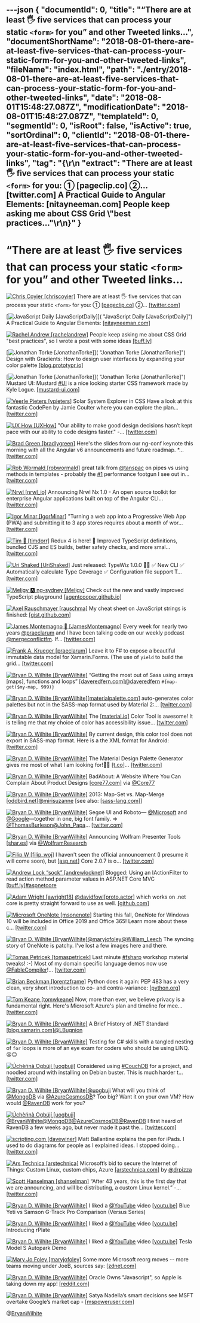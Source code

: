 ---json
{
  "documentId": 0,
  "title": "“There are at least 🖐 five services that can process your static `<form>` for you” and other Tweeted links…",
  "documentShortName": "2018-08-01-there-are-at-least-five-services-that-can-process-your-static-form-for-you-and-other-tweeted-links",
  "fileName": "index.html",
  "path": "./entry/2018-08-01-there-are-at-least-five-services-that-can-process-your-static-form-for-you-and-other-tweeted-links",
  "date": "2018-08-01T15:48:27.087Z",
  "modificationDate": "2018-08-01T15:48:27.087Z",
  "templateId": 0,
  "segmentId": 0,
  "isRoot": false,
  "isActive": true,
  "sortOrdinal": 0,
  "clientId": "2018-08-01-there-are-at-least-five-services-that-can-process-your-static-form-for-you-and-other-tweeted-links",
  "tag": "{\r\n  \"extract\": \"There are at least 🖐 five services that can process your static `<form>` for you: ①       [pageclip.co]        ②…       [twitter.com] A Practical Guide to Angular Elements:       [nitayneeman.com] People keep asking me about CSS Grid \\\"best practices...\"\r\n}"
}
---

# “There are at least 🖐 five services that can process your static `<form>` for you” and other Tweeted links…

[<img alt="Chris Coyier [chriscoyier]" src="https://songhay.blob.core.windows.net/shared-social-twitter/chriscoyier.jpg">](http://chriscoyier.net/ "Chris Coyier [chriscoyier]") There are at least 🖐 five services that can process your static `<form>` for you: ① [[pageclip.co]](https://pageclip.co/) ②… [[twitter.com]](https://twitter.com/i/web/status/985938790395953152)

[<img alt="JavaScript Daily [JavaScriptDaily]" src="https://songhay.blob.core.windows.net/shared-social-twitter/JavaScriptDaily.jpg">]( "JavaScript Daily [JavaScriptDaily]") A Practical Guide to Angular Elements: [[nitayneeman.com]](https://nitayneeman.com/posts/a-practical-guide-to-angular-elements/)

[<img alt="Rachel Andrew [rachelandrew]" src="https://songhay.blob.core.windows.net/shared-social-twitter/rachelandrew.jpg">](https://rachelandrew.co.uk/ "Rachel Andrew [rachelandrew]") People keep asking me about CSS Grid "best practices", so I wrote a post with some ideas [[buff.ly]](https://buff.ly/2JQPcR6)

[<img alt="Jonathan Torke [JonathanTorke]" src="https://songhay.blob.core.windows.net/shared-social-twitter/JonathanTorke.jpg">]( "Jonathan Torke [JonathanTorke]") Design with Gradients: How to design user interfaces by expanding your color palette [[blog.prototypr.io]](https://blog.prototypr.io/design-with-gradients-fdba5ec856d4)

[<img alt="Jonathan Torke [JonathanTorke]" src="https://songhay.blob.core.windows.net/shared-social-twitter/JonathanTorke.jpg">]( "Jonathan Torke [JonathanTorke]") Mustard UI: Mustard [#UI](http://twitter.com/search?q=%23UI) is a nice looking starter CSS framework made by Kyle Logue. [[mustard-ui.com]](https://mustard-ui.com/)

[<img alt="Veerle Pieters [vpieters]" src="https://songhay.blob.core.windows.net/shared-social-twitter/vpieters.png">](http://veerle.duoh.com/ "Veerle Pieters [vpieters]") Solar System Explorer in CSS Have a look at this fantastic CodePen by Jamie Coulter where you can explore the plan… [[twitter.com]](https://twitter.com/i/web/status/986492142234238977)

[<img alt="UX How [UXHow]" src="https://songhay.blob.core.windows.net/shared-social-twitter/UXHow.png">](http://uxhow.com/ "UX How [UXHow]") "Our ability to make good design decisions hasn’t kept pace with our ability to code designs faster." -… [[twitter.com]](https://twitter.com/i/web/status/986243138506371072)

[<img alt="Brad Green [bradlygreen]" src="https://songhay.blob.core.windows.net/shared-social-twitter/bradlygreen.jpg">](http://google.com/+BradGreen "Brad Green [bradlygreen]") Here's the slides from our ng-conf keynote this morning with all the Angular v6 announcements and future roadmap. *… [[twitter.com]](https://twitter.com/i/web/status/986656620913426433)

[<img alt="Rob Wormald [robwormald]" src="https://songhay.blob.core.windows.net/shared-social-twitter/robwormald.jpg">](http://github.com/robwormald "Rob Wormald [robwormald]") great talk from [@tanspac](http://twitter.com/tanspac) on pipes vs using methods in templates - probably the [#1](http://twitter.com/search?q=%231) performance footgun I see out in… [[twitter.com]](https://twitter.com/i/web/status/986661597090205701)

[<img alt="Nrwl [nrwl_io]" src="https://songhay.blob.core.windows.net/shared-social-twitter/nrwl_io.jpg">](https://nrwl.io/ "Nrwl [nrwl_io]") Announcing Nrwl Nx 1.0 - An open source toolkit for enterprise Angular applications built on top of the Angular CLI… [[twitter.com]](https://twitter.com/i/web/status/986340447709675520)

[<img alt="Igor Minar [IgorMinar]" src="https://songhay.blob.core.windows.net/shared-social-twitter/IgorMinar.jpg">](http://blog.igorminar.com/ "Igor Minar [IgorMinar]") "Turning a web app into a Progressive Web App (PWA) and submitting it to 3 app stores requires about a month of wor… [[twitter.com]](https://twitter.com/i/web/status/986262963098013697)

[<img alt="Tim 🚪 [timdorr]" src="https://songhay.blob.core.windows.net/shared-social-twitter/timdorr.jpg">](http://www.timdorr.com/ "Tim 🚪 [timdorr]") Redux 4 is here! 🎉 Improved TypeScript definitions, bundled CJS and ES builds, better safety checks, and more smal… [[twitter.com]](https://twitter.com/i/web/status/986325577102741504)

[<img alt="Uri Shaked [UriShaked]" src="https://songhay.blob.core.windows.net/shared-social-twitter/UriShaked.jpg">](https://medium.com/@urish "Uri Shaked [UriShaked]") Just released: TypeWiz 1.0.0 🎉🚀 ✅ New CLI ✅ Automatically calculate Type Coverage ✅ Configuration file support T… [[twitter.com]](https://twitter.com/i/web/status/986207752497250304)

[<img alt="Meligy 🅰️ ng-sydney [Meligy]" src="https://songhay.blob.core.windows.net/shared-social-twitter/Meligy.jpeg">](https://www.gurustop.net/ "Meligy 🅰️ ng-sydney [Meligy]") Check out the new and vastly improved TypeScript playground [[agentcooper.github.io]](https://agentcooper.github.io/typescript-play/)

[<img alt="Axel Rauschmayer [rauschma]" src="https://songhay.blob.core.windows.net/shared-social-twitter/rauschma.jpeg">](http://2ality.com/ "Axel Rauschmayer [rauschma]") My cheat sheet on JavaScript strings is finished: [[gist.github.com]](https://gist.github.com/rauschma/c46fc10f671ed5bf14021bc14f101c8d)

[<img alt="James Montemagno 🙈 [JamesMontemagno]" src="https://songhay.blob.core.windows.net/shared-social-twitter/JamesMontemagno.jpg">](http://montemagno.com/ "James Montemagno 🙈 [JamesMontemagno]") Every week for nearly two years [@praeclarum](http://twitter.com/praeclarum) and I have been talking code on our weekly podcast [@mergeconflictfm](http://twitter.com/mergeconflictfm). If… [[twitter.com]](https://twitter.com/i/web/status/986207648638029824)

[<img alt="Frank A. Krueger [praeclarum]" src="https://songhay.blob.core.windows.net/shared-social-twitter/praeclarum.jpg">](http://praeclarum.org/ "Frank A. Krueger [praeclarum]") Leave it to F# to expose a beautiful immutable data model for Xamarin.Forms. (The use of `yield` to build the grid… [[twitter.com]](https://twitter.com/i/web/status/986662439147126784)

[<img alt="Bryan D. Wilhite [BryanWilhite]" src="https://songhay.blob.core.windows.net/shared-social-twitter/BryanWilhite.jpeg">](http://songhayblog.azurewebsites.net/ "Bryan D. Wilhite [BryanWilhite]") “Getting the most out of Sass using arrays [maps], functions and loops” [[daveredfern.com]](https://daveredfern.com/2016/getting-sass-using-arrays-functions-loops/)[@daveredfern](http://twitter.com/daveredfern) `#{map-get($my-map, 999)}`

[<img alt="Bryan D. Wilhite [BryanWilhite]" src="https://songhay.blob.core.windows.net/shared-social-twitter/BryanWilhite.jpeg">](http://songhayblog.azurewebsites.net/ "Bryan D. Wilhite [BryanWilhite]")[[materialpalette.com]](http://www.materialpalette.com) auto-generates color palettes but not in the SASS-map format used by Material 2:… [[twitter.com]](https://twitter.com/i/web/status/986317764515131392)

[<img alt="Bryan D. Wilhite [BryanWilhite]" src="https://songhay.blob.core.windows.net/shared-social-twitter/BryanWilhite.jpeg">](http://songhayblog.azurewebsites.net/ "Bryan D. Wilhite [BryanWilhite]") The [[material.io]](http://material.io) Color Tool is awesome! It is telling me that my choice of color has accessibility issue… [[twitter.com]](https://twitter.com/i/web/status/986319758105571328)

[<img alt="Bryan D. Wilhite [BryanWilhite]" src="https://songhay.blob.core.windows.net/shared-social-twitter/BryanWilhite.jpeg">](http://songhayblog.azurewebsites.net/ "Bryan D. Wilhite [BryanWilhite]") By current design, this color tool does not export in SASS-map format. Here is a the XML format for Android: [[twitter.com]](https://twitter.com/BryanWilhite/status/986320537897943041/photo/1)

[<img alt="Bryan D. Wilhite [BryanWilhite]" src="https://songhay.blob.core.windows.net/shared-social-twitter/BryanWilhite.jpeg">](http://songhayblog.azurewebsites.net/ "Bryan D. Wilhite [BryanWilhite]") The Material Design Palette Generator gives me most of what I am looking for!👍🏿 [[t.co]](https://t.co/ntQzhOQsYQ!?akyinkyin=)… [[twitter.com]](https://twitter.com/i/web/status/986323653649297408)

[<img alt="Bryan D. Wilhite [BryanWilhite]" src="https://songhay.blob.core.windows.net/shared-social-twitter/BryanWilhite.jpeg">](http://songhayblog.azurewebsites.net/ "Bryan D. Wilhite [BryanWilhite]") BadAbout: A Website Where You Can Complain About Product Designs [[core77.com]](http://www.core77.com/posts/77117/) via [@Core77](http://twitter.com/Core77)

[<img alt="Bryan D. Wilhite [BryanWilhite]" src="https://songhay.blob.core.windows.net/shared-social-twitter/BryanWilhite.jpeg">](http://songhayblog.azurewebsites.net/ "Bryan D. Wilhite [BryanWilhite]") 2013: Map-Set vs. Map-Merge [[oddbird.net]](http://oddbird.net/2013/10/19/map-merge/)[@mirisuzanne](http://twitter.com/mirisuzanne) [see also: [[sass-lang.com]](http://sass-lang.com/documentation/Sass/Script/Functions.html#map_merge-instance_method)]

[<img alt="Bryan D. Wilhite [BryanWilhite]" src="https://songhay.blob.core.windows.net/shared-social-twitter/BryanWilhite.jpeg">](http://songhayblog.azurewebsites.net/ "Bryan D. Wilhite [BryanWilhite]") Segoe UI and Roboto— [@Microsoft](http://twitter.com/Microsoft) and [@Google](http://twitter.com/Google)—together in one, big font family. => [@ThomasBurleson](http://twitter.com/ThomasBurleson)[@John_Papa](http://twitter.com/John_Papa)… [[twitter.com]](https://twitter.com/i/web/status/986361875871879168)

[<img alt="Bryan D. Wilhite [BryanWilhite]" src="https://songhay.blob.core.windows.net/shared-social-twitter/BryanWilhite.jpeg">](http://songhayblog.azurewebsites.net/ "Bryan D. Wilhite [BryanWilhite]") Announcing Wolfram Presenter Tools [[shar.es]](https://shar.es/1L98QH) via [@WolframResearch](http://twitter.com/WolframResearch)

[<img alt="Filip W [filip_woj]" src="https://songhay.blob.core.windows.net/shared-social-twitter/filip_woj.jpg">](http://www.strathweb.com/ "Filip W [filip_woj]") I haven't seen the official announcement (I presume it will come soon), but [[asp.net]](http://ASP.NET) Core 2.0.7 is o… [[twitter.com]](https://twitter.com/i/web/status/986214393242439682)

[<img alt="Andrew Lock “sock” [andrewlocknet]" src="https://songhay.blob.core.windows.net/shared-social-twitter/andrewlocknet.jpg">](https://andrewlock.net/ "Andrew Lock “Sock” [andrewlocknet]") Blogged: Using an IActionFilter to read action method parameter values in ASP​.NET Core MVC [[buff.ly]](https://buff.ly/2ETsIuQ)[#aspnetcore](http://twitter.com/search?q=%23aspnetcore)

[<img alt="Adam Wright [awright18]" src="https://songhay.blob.core.windows.net/shared-social-twitter/awright18.jpg">](https://twitter.com/awright18 "Adam Wright [awright18]") [@davidfowl](http://twitter.com/davidfowl)[[proto.actor]](http://Proto.actor) which works on .net core is pretty straight forward to use as well. [[github.com]](https://github.com/AsynkronIT/protoactor-dotnet)

[<img alt="Microsoft OneNote [msonenote]" src="https://songhay.blob.core.windows.net/shared-social-twitter/msonenote.jpg">](http://www.onenote.com/ "Microsoft OneNote [msonenote]") Starting this fall, OneNote for Windows 10 will be included in Office 2019 and Office 365! Learn more about these c… [[twitter.com]](https://twitter.com/i/web/status/986636126466256896)

[<img alt="Bryan D. Wilhite [BryanWilhite]" src="https://songhay.blob.core.windows.net/shared-social-twitter/BryanWilhite.jpeg">](http://songhayblog.azurewebsites.net/ "Bryan D. Wilhite [BryanWilhite]")[@maryjofoley](http://twitter.com/maryjofoley)[@William_Leech](http://twitter.com/William_Leech) The syncing story of OneNote is patchy. I've lost a few images here and there.

[<img alt="Tomas Petricek [tomaspetricek]" src="https://songhay.blob.core.windows.net/shared-social-twitter/tomaspetricek.jpg">](http://tomasp.net/blog "Tomas Petricek [tomaspetricek]") Last minute [#fsharp](http://twitter.com/search?q=%23fsharp) workshop material tweaks! :-) Most of my domain specific language demos now use [@FableCompiler](http://twitter.com/FableCompiler)!… [[twitter.com]](https://twitter.com/i/web/status/986114376196276224)

[<img alt="Brian Beckman [lorentzframe]" src="https://songhay.blob.core.windows.net/shared-social-twitter/lorentzframe.jpg">](http://rebcabin.github.com/ "Brian Beckman [lorentzframe]") Python does it again: PEP 483 has a very clean, very short introduction to co- and contra-variance: [[python.org]](https://www.python.org/dev/peps/pep-0483/#covariance-and-contravariance)

[<img alt="Tom Keane [tomwkeane]" src="https://songhay.blob.core.windows.net/shared-social-twitter/tomwkeane.jpg">](https://twitter.com/tomwkeane "Tom Keane [tomwkeane]") Now, more than ever, we believe privacy is a fundamental right. Here's Microsoft Azure's plan and timeline for mee… [[twitter.com]](https://twitter.com/i/web/status/986260803803205632)

[<img alt="Bryan D. Wilhite [BryanWilhite]" src="https://songhay.blob.core.windows.net/shared-social-twitter/BryanWilhite.jpeg">](http://songhayblog.azurewebsites.net/ "Bryan D. Wilhite [BryanWilhite]") A Brief History of .NET Standard [[blog.xamarin.com]](https://blog.xamarin.com/history-dot-net-standard/)[@LBugnion](http://twitter.com/LBugnion)

[<img alt="Bryan D. Wilhite [BryanWilhite]" src="https://songhay.blob.core.windows.net/shared-social-twitter/BryanWilhite.jpeg">](http://songhayblog.azurewebsites.net/ "Bryan D. Wilhite [BryanWilhite]") Testing for C# skills with a tangled nesting of `for` loops is more of an eye exam for coders who should be using LINQ.😫😔

[<img alt="Úchèńnà Ogbújí [uogbuji]" src="https://songhay.blob.core.windows.net/shared-social-twitter/uogbuji.jpeg">](http://uche.ogbuji.net/ "Úchèńnà Ogbújí [uogbuji]") Considered using [#CouchDB](http://twitter.com/search?q=%23CouchDB) for a project, and noodled around with installing on Debian buster. This is much harder t… [[twitter.com]](https://twitter.com/i/web/status/986278797149323264)

[<img alt="Bryan D. Wilhite [BryanWilhite]" src="https://songhay.blob.core.windows.net/shared-social-twitter/BryanWilhite.jpeg">](http://songhayblog.azurewebsites.net/ "Bryan D. Wilhite [BryanWilhite]")[@uogbuji](http://twitter.com/uogbuji) What will you think of [@MongoDB](http://twitter.com/MongoDB) via [@AzureCosmosDB](http://twitter.com/AzureCosmosDB)? Too big? Want it on your own VM? How would [@RavenDB](http://twitter.com/RavenDB) work for you?

[<img alt="Úchèńnà Ogbújí [uogbuji]" src="https://songhay.blob.core.windows.net/shared-social-twitter/uogbuji.jpeg">](http://uche.ogbuji.net/ "Úchèńnà Ogbújí [uogbuji]")[@BryanWilhite](http://twitter.com/BryanWilhite)[@MongoDB](http://twitter.com/MongoDB)[@AzureCosmosDB](http://twitter.com/AzureCosmosDB)[@RavenDB](http://twitter.com/RavenDB) I first heard of RavenDB a few weeks ago, but never made it past the… [[twitter.com]](https://twitter.com/i/web/status/986298750707449856)

[<img alt="scripting.com [davewiner]" src="https://songhay.blob.core.windows.net/shared-social-twitter/davewiner.jpg">](http://scripting.com/ "scripting.com [davewiner]") Matt Ballantine explains the pen for iPads. I used to do diagrams for people as I explained ideas. I stopped doing… [[twitter.com]](https://twitter.com/i/web/status/986153748195135490)

[<img alt="Ars Technica [arstechnica]" src="https://songhay.blob.core.windows.net/shared-social-twitter/arstechnica.png">](http://arstechnica.com/ "Ars Technica [arstechnica]") Microsoft’s bid to secure the Internet of Things: Custom Linux, custom chips, Azure [[arstechnica.com]](http://arstechnica.com/gadgets/2018/04/microsofts-bid-to-secure-the-internet-of-things-custom-linux-custom-chips-azure/) by [@drpizza](http://twitter.com/drpizza)

[<img alt="Scott Hanselman [shanselman]" src="https://songhay.blob.core.windows.net/shared-social-twitter/shanselman.jpg">](http://hanselman.com/ "Scott Hanselman [shanselman]") “After 43 years, this is the first day that we are announcing, and will be distributing, a custom Linux kernel.” -… [[twitter.com]](https://twitter.com/i/web/status/986130813098983425)

[<img alt="Bryan D. Wilhite [BryanWilhite]" src="https://songhay.blob.core.windows.net/shared-social-twitter/BryanWilhite.jpeg">](http://songhayblog.azurewebsites.net/ "Bryan D. Wilhite [BryanWilhite]") I liked a [@YouTube](http://twitter.com/YouTube) video [[youtu.be]](http://youtu.be/2abPPNYniy0?a) Blue Yeti vs Samson G-Track Pro Comparison (Versus Series)

[<img alt="Bryan D. Wilhite [BryanWilhite]" src="https://songhay.blob.core.windows.net/shared-social-twitter/BryanWilhite.jpeg">](http://songhayblog.azurewebsites.net/ "Bryan D. Wilhite [BryanWilhite]") I liked a [@YouTube](http://twitter.com/YouTube) video [[youtu.be]](http://youtu.be/T_crSAyf3DM?a) Introducing rPlate

[<img alt="Bryan D. Wilhite [BryanWilhite]" src="https://songhay.blob.core.windows.net/shared-social-twitter/BryanWilhite.jpeg">](http://songhayblog.azurewebsites.net/ "Bryan D. Wilhite [BryanWilhite]") I liked a [@YouTube](http://twitter.com/YouTube) video [[youtu.be]](http://youtu.be/rWcQsRh3_HY?a) Tesla Model S Autopark Demo

[<img alt="Mary Jo Foley [maryjofoley]" src="https://songhay.blob.core.windows.net/shared-social-twitter/maryjofoley.png">](http://blogs.zdnet.com/microsoft "Mary Jo Foley [maryjofoley]") Some more Microsoft reorg moves -- more teams moving under JoeB, sources say: [[zdnet.com]](https://www.zdnet.com/article/more-microsoft-reorg-moves-shed-light-on-cross-platform-experience-plans/)

[<img alt="Bryan D. Wilhite [BryanWilhite]" src="https://songhay.blob.core.windows.net/shared-social-twitter/BryanWilhite.jpeg">](http://songhayblog.azurewebsites.net/ "Bryan D. Wilhite [BryanWilhite]") Oracle Owns "Javascript", so Apple is taking down my app! [[reddit.com]](https://www.reddit.com/r/javascript/comments/8d0bg2/oracle_owns_javascript_so_apple_is_taking_down_my/)

[<img alt="Bryan D. Wilhite [BryanWilhite]" src="https://songhay.blob.core.windows.net/shared-social-twitter/BryanWilhite.jpeg">](http://songhayblog.azurewebsites.net/ "Bryan D. Wilhite [BryanWilhite]") Satya Nadella’s smart decisions see MSFT overtake Google’s market cap - [[mspoweruser.com]](https://mspoweruser.com/satya-nadellas-smart-decisions-see-msft-overtake-googles-market-cap/)

@[BryanWilhite](https://twitter.com/BryanWilhite)
